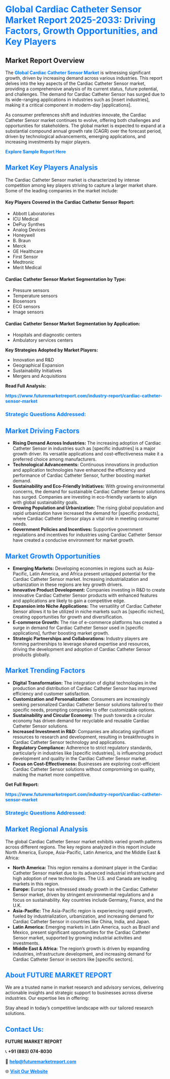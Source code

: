 <h1 style="color: #007BFF;">Global Cardiac Catheter Sensor Market Report 2025-2033: Driving Factors, Growth Opportunities, and Key Players</h1>

<section id="overview">
<h2>Market Report Overview</h2>
<p>The <a href="https://www.futuremarketreport.com/industry-report/cardiac-catheter-sensor-market" style="color: #007BFF; text-decoration: none;"><strong>Global Cardiac Catheter Sensor Market</strong></a> is witnessing significant growth, driven by increasing demand across various industries. This report delves into the key aspects of the Cardiac Catheter Sensor market, providing a comprehensive analysis of its current status, future potential, and challenges. The demand for Cardiac Catheter Sensor has surged due to its wide-ranging applications in industries such as [insert industries], making it a critical component in modern-day [applications].</p>
<p>As consumer preferences shift and industries innovate, the Cardiac Catheter Sensor market continues to evolve, offering both challenges and opportunities for stakeholders. The global market is expected to expand at a substantial compound annual growth rate (CAGR) over the forecast period, driven by technological advancements, emerging applications, and increasing investments by major players.</p>
</section>

<section id="overview">
<p><a href="https://www.futuremarketreport.com/request-sample/reportId=82715" style="color: #007BFF; text-decoration: none;"><strong>Explore Sample Report Here</strong></a></p>
</section>

<section id="key-players">
<h2 style="color: #007BFF;">Market Key Players Analysis</h2>
<p>The Cardiac Catheter Sensor market is characterized by intense competition among key players striving to capture a larger market share. Some of the leading companies in the market include:</p>
<h4>Key Players Covered in the Cardiac Catheter Sensor Report:</h4>
<ul><li>Abbott Laboratories</li><li>ICU Medical</li><li>DePuy Synthes</li><li>Analog Devices</li><li>Honeywell</li><li>B. Braun</li><li>Merck</li><li>GE Healthcare</li><li>First Sensor</li><li>Medtronic</li><li>Merit Medical</li></ul>
<h4>Cardiac Catheter Sensor Market Segmentation by Type:</h4>
<ul><li>Pressure sensors</li><li>Temperature sensors</li><li>Biosensors</li><li>ECG sensors</li><li>Image sensors</li></ul>

<h4>Cardiac Catheter Sensor Market Segmentation by Application:</h4>
<ul><li>Hospitals and diagnostic centers</li><li>Ambulatory services centers</li></ul>
<p><strong>Key Strategies Adopted by Market Players:</strong></p>
<ul>
<li>Innovation and R&D</li>
<li>Geographical Expansion</li>
<li>Sustainability Initiatives</li>
<li>Mergers and Acquisitions</li>
</ul>
</section>

<section>
<p><strong>Read Full Analysis: </strong></p><a href="https://www.futuremarketreport.com/industry-report/cardiac-catheter-sensor-market" style="color: #007BFF; text-decoration: none;"><strong>https://www.futuremarketreport.com/industry-report/cardiac-catheter-sensor-market</strong></a>
<h3 style="color: #007BFF;">Strategic Questions Addressed:</h3>
</section>

<section id="driving-factors">
<h2 style="color: #007BFF;">Market Driving Factors</h2>
<ul>
<li><strong>Rising Demand Across Industries:</strong> The increasing adoption of Cardiac Catheter Sensor in industries such as [specific industries] is a major growth driver. Its versatile applications and cost-effectiveness make it a preferred choice among manufacturers.</li>
<li><strong>Technological Advancements:</strong> Continuous innovations in production and application technologies have enhanced the efficiency and performance of Cardiac Catheter Sensor, further boosting market demand.</li>
<li><strong>Sustainability and Eco-Friendly Initiatives:</strong> With growing environmental concerns, the demand for sustainable Cardiac Catheter Sensor solutions has surged. Companies are investing in eco-friendly variants to align with global sustainability goals.</li>
<li><strong>Growing Population and Urbanization:</strong> The rising global population and rapid urbanization have increased the demand for [specific products], where Cardiac Catheter Sensor plays a vital role in meeting consumer needs.</li>
<li><strong>Government Policies and Incentives:</strong> Supportive government regulations and incentives for industries using Cardiac Catheter Sensor have created a conducive environment for market growth.</li>
</ul>
</section>

<section id="growth-opportunities">
<h2 style="color: #007BFF;">Market Growth Opportunities</h2>
<ul>
<li><strong>Emerging Markets:</strong> Developing economies in regions such as Asia-Pacific, Latin America, and Africa present untapped potential for the Cardiac Catheter Sensor market. Increasing industrialization and urbanization in these regions are key growth drivers.</li>
<li><strong>Innovative Product Development:</strong> Companies investing in R&D to create innovative Cardiac Catheter Sensor products with enhanced features and applications are likely to gain a competitive edge.</li>
<li><strong>Expansion into Niche Applications:</strong> The versatility of Cardiac Catheter Sensor allows it to be utilized in niche markets such as [specific niches], creating opportunities for growth and diversification.</li>
<li><strong>E-commerce Growth:</strong> The rise of e-commerce platforms has created a surge in demand for Cardiac Catheter Sensor used in [specific applications], further boosting market growth.</li>
<li><strong>Strategic Partnerships and Collaborations:</strong> Industry players are forming partnerships to leverage shared expertise and resources, driving the development and adoption of Cardiac Catheter Sensor products globally.</li>
</ul>
</section>

<section id="trending-factors">
<h2 style="color: #007BFF;">Market Trending Factors</h2>
<ul>
<li><strong>Digital Transformation:</strong> The integration of digital technologies in the production and distribution of Cardiac Catheter Sensor has improved efficiency and customer satisfaction.</li>
<li><strong>Customization and Personalization:</strong> Consumers are increasingly seeking personalized Cardiac Catheter Sensor solutions tailored to their specific needs, prompting companies to offer customizable options.</li>
<li><strong>Sustainability and Circular Economy:</strong> The push towards a circular economy has driven demand for recyclable and reusable Cardiac Catheter Sensor solutions.</li>
<li><strong>Increased Investment in R&D:</strong> Companies are allocating significant resources to research and development, resulting in breakthroughs in Cardiac Catheter Sensor technology and applications.</li>
<li><strong>Regulatory Compliance:</strong> Adherence to strict regulatory standards, particularly in industries like [specific industries], is influencing product development and quality in the Cardiac Catheter Sensor market.</li>
<li><strong>Focus on Cost-Effectiveness:</strong> Businesses are exploring cost-efficient Cardiac Catheter Sensor solutions without compromising on quality, making the market more competitive.</li>
</ul>
</section>

<section>
<p><strong>Get Full Report: </strong></p><a href="https://www.futuremarketreport.com/industry-report/cardiac-catheter-sensor-market" style="color: #007BFF; text-decoration: none;"><strong>https://www.futuremarketreport.com/industry-report/cardiac-catheter-sensor-market</strong></a>
<h3 style="color: #007BFF;">Strategic Questions Addressed:</h3>
</section>


<section id="regional-analysis">
<h2 style="color: #007BFF;">Market Regional Analysis</h2>
<p>The global Cardiac Catheter Sensor market exhibits varied growth patterns across different regions. The key regions analyzed in this report include North America, Europe, Asia-Pacific, Latin America, and the Middle East & Africa:</p>
<ul>
<li><strong>North America:</strong> This region remains a dominant player in the Cardiac Catheter Sensor market due to its advanced industrial infrastructure and high adoption of new technologies. The U.S. and Canada are leading markets in this region.</li>
<li><strong>Europe:</strong> Europe has witnessed steady growth in the Cardiac Catheter Sensor market, driven by stringent environmental regulations and a focus on sustainability. Key countries include Germany, France, and the U.K.</li>
<li><strong>Asia-Pacific:</strong> The Asia-Pacific region is experiencing rapid growth, fueled by industrialization, urbanization, and increasing demand for Cardiac Catheter Sensor in countries like China, India, and Japan.</li>
<li><strong>Latin America:</strong> Emerging markets in Latin America, such as Brazil and Mexico, present significant opportunities for the Cardiac Catheter Sensor market, supported by growing industrial activities and investments.</li>
<li><strong>Middle East & Africa:</strong> The region’s growth is driven by expanding industries, infrastructure development, and increasing demand for Cardiac Catheter Sensor in sectors like [specific sectors].</li>
</ul>
</section>

<footer>
<h2 style="color: #007BFF;">About FUTURE MARKET REPORT</h2>
<p>We are a trusted name in market research and advisory services, delivering actionable insights and strategic support to businesses across diverse industries. Our expertise lies in offering:</p>

<p>Stay ahead in today’s competitive landscape with our tailored research solutions.</p>

<h2 style="color: #007BFF;">Contact Us:</h2>
<p><strong>FUTURE MARKET REPORT</strong></p>
<p>📞 <strong>+91 (883) 074-8030</strong></p>
<p>📧 <strong><a href="mailto:help@futuremarketreport.com" style="color: #007BFF;">help@futuremarketreport.com</a></strong></p>
<p>🌐 <strong><a href="https://www.futuremarketreport.com/" style="color: #007BFF;">Visit Our Website</a></strong></p>
</footer>